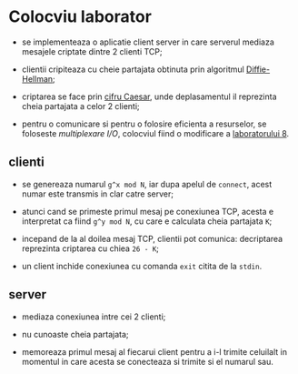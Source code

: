 # Colocviu laborator

- se implementeaza o aplicatie client server in care serverul mediaza mesajele criptate dintre 2
clienti TCP;

- clientii cripiteaza cu cheie partajata obtinuta prin algoritmul [Diffie-Hellman](https://en.wikipedia.org/wiki/Diffie%E2%80%93Hellman_key_exchange);

- criptarea se face prin [cifru Caesar](https://en.wikipedia.org/wiki/Caesar_cipher), unde deplasamentul
il reprezinta cheia partajata a celor 2 clienti;

- pentru o comunicare si pentru o folosire eficienta a resurselor, se foloseste *multiplexare I/O*,
colocviul fiind o modificare a [laboratorului 8](https://github.com/teodutu/PC/tree/master/Laburi/Lab8).

## clienti

- se genereaza numarul `g^x mod N`, iar dupa apelul de `connect`, acest numar este transmis in clar
catre server;

- atunci cand se primeste primul mesaj pe conexiunea TCP, acesta e interpretat ca fiind `g^y mod N`,
cu care e calculata cheia partajata `K`;

- incepand de la al doilea mesaj TCP, clientii pot comunica: decriptarea reprezinta criptarea cu chiea
`26 - K`;

- un client inchide conexiunea cu comanda `exit` citita de la `stdin`.

## server

- mediaza conexiunea intre cei 2 clienti;

- nu cunoaste cheia partajata;

- memoreaza primul mesaj al fiecarui client pentru a i-l trimite celuilalt in momentul in care acesta
se conecteaza si trimite si el numarul sau.
